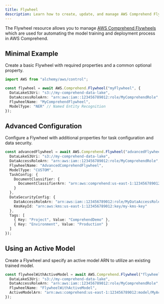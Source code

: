 ```yaml
---
title: Flywheel
description: Learn how to create, update, and manage AWS Comprehend Flywheels using Alchemy Cloud Control.
---
```


The Flywheel resource allows you to manage [AWS Comprehend Flywheels](https://docs.aws.amazon.com/comprehend/latest/userguide/) which are used for automating the model training and deployment process in AWS Comprehend.

## Minimal Example

Create a basic Flywheel with required properties and a common optional property.

```ts
import AWS from "alchemy/aws/control";

const flywheel = await AWS.Comprehend.Flywheel("myFlywheel", {
  DataLakeS3Uri: "s3://my-comprehend-data-lake",
  DataAccessRoleArn: "arn:aws:iam::123456789012:role/MyComprehendRole",
  FlywheelName: "MyComprehendFlywheel",
  ModelType: "NER" // Named Entity Recognition
});
```

## Advanced Configuration

Configure a Flywheel with additional properties for task configuration and data security.

```ts
const advancedFlywheel = await AWS.Comprehend.Flywheel("advancedFlywheel", {
  DataLakeS3Uri: "s3://my-comprehend-data-lake",
  DataAccessRoleArn: "arn:aws:iam::123456789012:role/MyComprehendRole",
  FlywheelName: "AdvancedComprehendFlywheel",
  ModelType: "CUSTOM",
  TaskConfig: {
    DocumentClassifier: {
      DocumentClassifierArn: "arn:aws:comprehend:us-east-1:123456789012:document-classifier/MyClassifier"
    }
  },
  DataSecurityConfig: {
    DataAccessRoleArn: "arn:aws:iam::123456789012:role/MyDataAccessRole",
    KmsKeyId: "arn:aws:kms:us-east-1:123456789012:key/my-kms-key"
  },
  Tags: [
    { Key: "Project", Value: "ComprehendDemo" },
    { Key: "Environment", Value: "Production" }
  ]
});
```

## Using an Active Model

Create a Flywheel and specify an active model ARN to utilize an existing trained model.

```ts
const flywheelWithActiveModel = await AWS.Comprehend.Flywheel("flywheelWithActiveModel", {
  DataLakeS3Uri: "s3://my-comprehend-data-lake",
  DataAccessRoleArn: "arn:aws:iam::123456789012:role/MyComprehendRole",
  FlywheelName: "FlywheelWithActiveModel",
  ActiveModelArn: "arn:aws:comprehend:us-east-1:123456789012:model/MyActiveModel"
});
```
